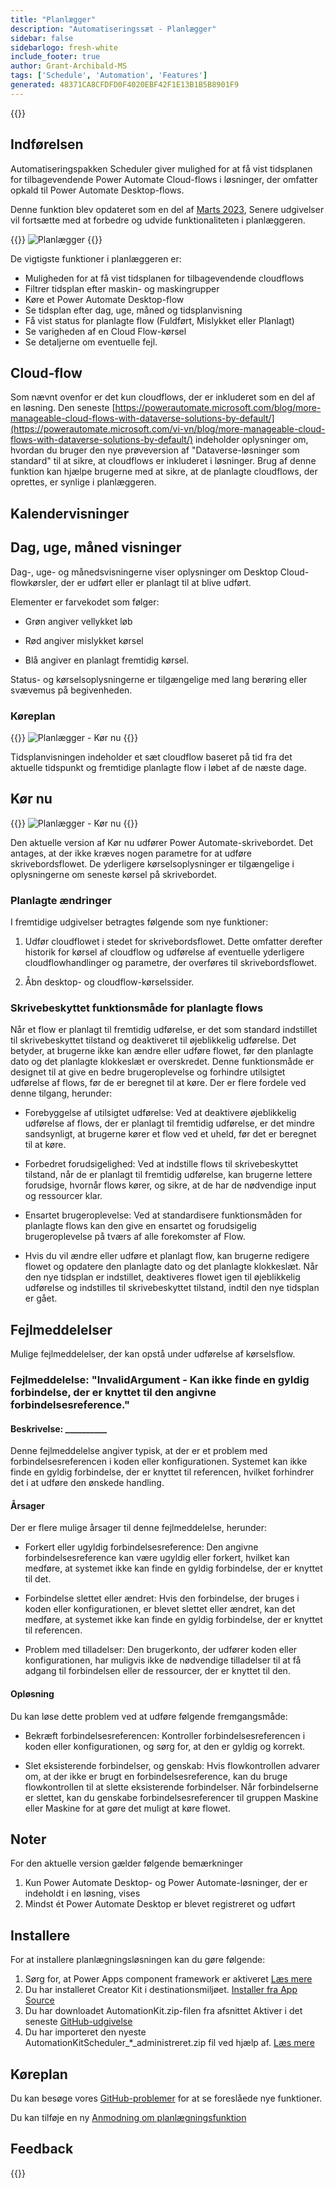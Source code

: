```yaml
---
title: "Planlægger"
description: "Automatiseringssæt - Planlægger"
sidebar: false
sidebarlogo: fresh-white
include_footer: true
author: Grant-Archibald-MS
tags: ['Schedule', 'Automation', 'Features']
generated: 48371CA8CFDFD0F4020EBF42F1E13B1B5B8901F9
---
```


{{<toc>}}

## Indførelsen

Automatiseringspakken Scheduler giver mulighed for at få vist tidsplanen for tilbagevendende Power Automate Cloud-flows i løsninger, der omfatter opkald til Power Automate Desktop-flows.

Denne funktion blev opdateret som en del af [Marts 2023](/da/releases/march-2023), Senere udgivelser vil fortsætte med at forbedre og udvide funktionaliteten i planlæggeren.

{{<border>}}
![Planlægger](/images/schedule.png)
{{</border>}}

De vigtigste funktioner i planlæggeren er:

- Muligheden for at få vist tidsplanen for tilbagevendende cloudflows
- Filtrer tidsplan efter maskin- og maskingrupper
- Køre et Power Automate Desktop-flow
- Se tidsplan efter dag, uge, måned og tidsplanvisning
- Få vist status for planlagte flow (Fuldført, Mislykket eller Planlagt)
- Se varigheden af en Cloud Flow-kørsel
- Se detaljerne om eventuelle fejl.

## Cloud-flow

Som nævnt ovenfor er det kun cloudflows, der er inkluderet som en del af en løsning. Den seneste [https://powerautomate.microsoft.com/blog/more-manageable-cloud-flows-with-dataverse-solutions-by-default/](https://powerautomate.microsoft.com/vi-vn/blog/more-manageable-cloud-flows-with-dataverse-solutions-by-default/) indeholder oplysninger om, hvordan du bruger den nye prøveversion af "Dataverse-løsninger som standard" til at sikre, at cloudflows er inkluderet i løsninger. Brug af denne funktion kan hjælpe brugerne med at sikre, at de planlagte cloudflows, der oprettes, er synlige i planlæggeren.

## Kalendervisninger

## Dag, uge, måned visninger

Dag-, uge- og månedsvisningerne viser oplysninger om Desktop Cloud-flowkørsler, der er udført eller er planlagt til at blive udført.

Elementer er farvekodet som følger:

- Grøn angiver vellykket løb

- Rød angiver mislykket kørsel

- Blå angiver en planlagt fremtidig kørsel.

Status- og kørselsoplysningerne er tilgængelige med lang berøring eller svævemus på begivenheden.

### Køreplan

{{<border>}}
![Planlægger - Kør nu](/images/scheduler-schedule-view.png)
{{</border>}}

Tidsplanvisningen indeholder et sæt cloudflow baseret på tid fra det aktuelle tidspunkt og fremtidige planlagte flow i løbet af de næste dage.

## Kør nu

{{<border>}}
![Planlægger - Kør nu](/images/scheduler-run-now.png)
{{</border>}}

Den aktuelle version af Kør nu udfører Power Automate-skrivebordet. Det antages, at der ikke kræves nogen parametre for at udføre skrivebordsflowet. De yderligere kørselsoplysninger er tilgængelige i oplysningerne om seneste kørsel på skrivebordet.

### Planlagte ændringer

I fremtidige udgivelser betragtes følgende som nye funktioner:

1. Udfør cloudflowet i stedet for skrivebordsflowet. Dette omfatter derefter historik for kørsel af cloudflow og udførelse af eventuelle yderligere cloudflowhandlinger og parametre, der overføres til skrivebordsflowet.

2. Åbn desktop- og cloudflow-kørselssider.

### Skrivebeskyttet funktionsmåde for planlagte flows

Når et flow er planlagt til fremtidig udførelse, er det som standard indstillet til skrivebeskyttet tilstand og deaktiveret til øjeblikkelig udførelse. Det betyder, at brugerne ikke kan ændre eller udføre flowet, før den planlagte dato og det planlagte klokkeslæt er overskredet. Denne funktionsmåde er designet til at give en bedre brugeroplevelse og forhindre utilsigtet udførelse af flows, før de er beregnet til at køre.
Der er flere fordele ved denne tilgang, herunder:

- Forebyggelse af utilsigtet udførelse: Ved at deaktivere øjeblikkelig udførelse af flows, der er planlagt til fremtidig udførelse, er det mindre sandsynligt, at brugerne kører et flow ved et uheld, før det er beregnet til at køre.

- Forbedret forudsigelighed: Ved at indstille flows til skrivebeskyttet tilstand, når de er planlagt til fremtidig udførelse, kan brugerne lettere forudsige, hvornår flows kører, og sikre, at de har de nødvendige input og ressourcer klar.

- Ensartet brugeroplevelse: Ved at standardisere funktionsmåden for planlagte flows kan den give en ensartet og forudsigelig brugeroplevelse på tværs af alle forekomster af Flow.

- Hvis du vil ændre eller udføre et planlagt flow, kan brugerne redigere flowet og opdatere den planlagte dato og det planlagte klokkeslæt. Når den nye tidsplan er indstillet, deaktiveres flowet igen til øjeblikkelig udførelse og indstilles til skrivebeskyttet tilstand, indtil den nye tidsplan er gået.

## Fejlmeddelelser

Mulige fejlmeddelelser, der kan opstå under udførelse af kørselsflow.

### Fejlmeddelelse: "InvalidArgument - Kan ikke finde en gyldig forbindelse, der er knyttet til den angivne forbindelsesreference."

#### Beskrivelse: __________

Denne fejlmeddelelse angiver typisk, at der er et problem med forbindelsesreferencen i koden eller konfigurationen. Systemet kan ikke finde en gyldig forbindelse, der er knyttet til referencen, hvilket forhindrer det i at udføre den ønskede handling.

#### Årsager

Der er flere mulige årsager til denne fejlmeddelelse, herunder:

- Forkert eller ugyldig forbindelsesreference: Den angivne forbindelsesreference kan være ugyldig eller forkert, hvilket kan medføre, at systemet ikke kan finde en gyldig forbindelse, der er knyttet til det.

- Forbindelse slettet eller ændret: Hvis den forbindelse, der bruges i koden eller konfigurationen, er blevet slettet eller ændret, kan det medføre, at systemet ikke kan finde en gyldig forbindelse, der er knyttet til referencen.

- Problem med tilladelser: Den brugerkonto, der udfører koden eller konfigurationen, har muligvis ikke de nødvendige tilladelser til at få adgang til forbindelsen eller de ressourcer, der er knyttet til den.

#### Opløsning

Du kan løse dette problem ved at udføre følgende fremgangsmåde:

- Bekræft forbindelsesreferencen: Kontroller forbindelsesreferencen i koden eller konfigurationen, og sørg for, at den er gyldig og korrekt.

- Slet eksisterende forbindelser, og genskab: Hvis flowkontrollen advarer om, at der ikke er brugt en forbindelsesreference, kan du bruge flowkontrollen til at slette eksisterende forbindelser. Når forbindelserne er slettet, kan du genskabe forbindelsesreferencer til gruppen Maskine eller Maskine for at gøre det muligt at køre flowet.

## Noter

For den aktuelle version gælder følgende bemærkninger

1. Kun Power Automate Desktop- og Power Automate-løsninger, der er indeholdt i en løsning, vises
1. Mindst ét Power Automate Desktop er blevet registreret og udført

## Installere

For at installere planlægningsløsningen kan du gøre følgende:

1. Sørg for, at Power Apps component framework er aktiveret <a href="https://learn.microsoft.com/en-us/power-apps/developer/component-framework/component-framework-for-canvas-apps#enable-the-power-apps-component-framework-feature" target="_blank">Læs mere</a>
1. Du har installeret Creator Kit i destinationsmiljøet. <a href="https://appsource.microsoft.com/en-us/product/dynamics-365/microsoftpowercatarch.creatorkit1" target="_blank">Installer fra App Source</a>
1. Du har downloadet AutomationKit.zip-filen fra afsnittet Aktiver i det seneste <a href="https://github.com/microsoft/powercat-automation-kit/releases" target="_blank">GitHub-udgivelse</a>
1. Du har importeret den nyeste AutomationKitScheduler_*_administreret.zip fil ved hjælp af. <a href='https://learn.microsoft.com/en-us/power-apps/maker/data-platform/import-update-export-solutions' target="_blank">Læs mere</a>

## Køreplan

Du kan besøge vores <a href="https://github.com/microsoft/powercat-automation-kit/issues?q=is%3Aissue+is%3Aopen+label%3Ascheduler" target="_blank">GitHub-problemer</a> for at se foreslåede nye funktioner.

Du kan tilføje en ny <a href="https://github.com/microsoft/powercat-automation-kit/issues/new?assignees=&labels=automation-kit%2Cenhancement%2Cscheduler&template=2-automation-kit-feature.yml&title=%5BAutomation+Kit+-+Feature%5D%3A+FEATURE+TITLE" target="_blank">Anmodning om planlægningsfunktion</a>

## Feedback

{{<questions name="/content/da/features/scheduler.json" completed="Tak, fordi du gav feedback" showNavigationButtons="false" locale="da">}}
